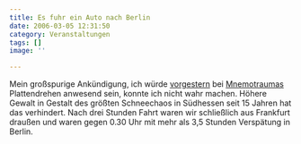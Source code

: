 ```yaml
---
title: Es fuhr ein Auto nach Berlin
date: 2006-03-05 12:31:50
category: Veranstaltungen
tags: []
image: ''

---
```


Mein großspurige Ankündigung, ich würde [vorgestern](http://www.misantropolis.de/2006/03/es-faehrt-ein-auto-nach-berlin) bei [Mnemotraumas](http://www.mnemotrauma.com) Plattendrehen anwesend sein, konnte ich nicht wahr machen. Höhere Gewalt in Gestalt des größten Schneechaos in Südhessen seit 15 Jahren hat das verhindert. Nach drei Stunden Fahrt waren wir schließlich aus Frankfurt draußen und waren gegen 0.30 Uhr mit mehr als 3,5 Stunden Verspätung in Berlin.
